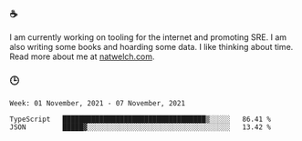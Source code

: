 ### ☕

I am currently working on tooling for the internet and promoting SRE. I am also writing some books and hoarding some data. I like thinking about time. Read more about me at [natwelch.com](https://natwelch.com).

### 🕒

<!--START_SECTION:waka-->
```text
Week: 01 November, 2021 - 07 November, 2021

TypeScript   ███████████████████████████████████▒░░░░░   86.41 % 
JSON         █████▓░░░░░░░░░░░░░░░░░░░░░░░░░░░░░░░░░░░   13.42 % 
```
<!--END_SECTION:waka-->
